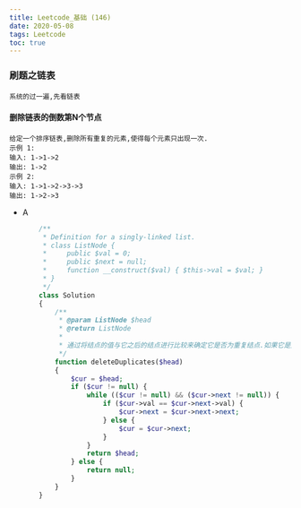 ```yaml
---
title: Leetcode_基础 (146)
date: 2020-05-08
tags: Leetcode
toc: true
---
```


### 刷题之链表
    系统的过一遍,先看链表

<!-- more -->

#### 删除链表的倒数第N个节点
    给定一个排序链表,删除所有重复的元素,使得每个元素只出现一次.
    示例 1:
    输入: 1->1->2
    输出: 1->2
    示例 2:
    输入: 1->1->2->3->3
    输出: 1->2->3
- A
    ```php
        /**
         * Definition for a singly-linked list.
         * class ListNode {
         *     public $val = 0;
         *     public $next = null;
         *     function __construct($val) { $this->val = $val; }
         * }
         */
        class Solution 
        {
            /**
             * @param ListNode $head
             * @return ListNode
             * 
             * 通过将结点的值与它之后的结点进行比较来确定它是否为重复结点.如果它是重复的,我们更改当前结点的 next 指针,以便它跳过下一个结点并直接指向下一个结点之后的结点
             */
            function deleteDuplicates($head) 
            {
                $cur = $head;
                if ($cur != null) {
                    while (($cur != null) && ($cur->next != null)) {
                        if ($cur->val == $cur->next->val) {
                            $cur->next = $cur->next->next;
                        } else {
                            $cur = $cur->next;
                        }
                    }
                    return $head;
                } else {
                    return null;
                }
            }
        }
    ```
